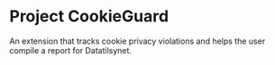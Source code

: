 # Project CookieGuard
An extension that tracks cookie privacy violations and helps the user compile a report for Datatilsynet.